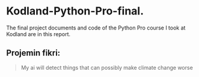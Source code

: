 # Kodland-Python-Pro-final.
The final project documents and code of the Python Pro course I took at Kodland are in this report.
## Projemin fikri:
> My ai will detect things that can possibly make climate change worse
